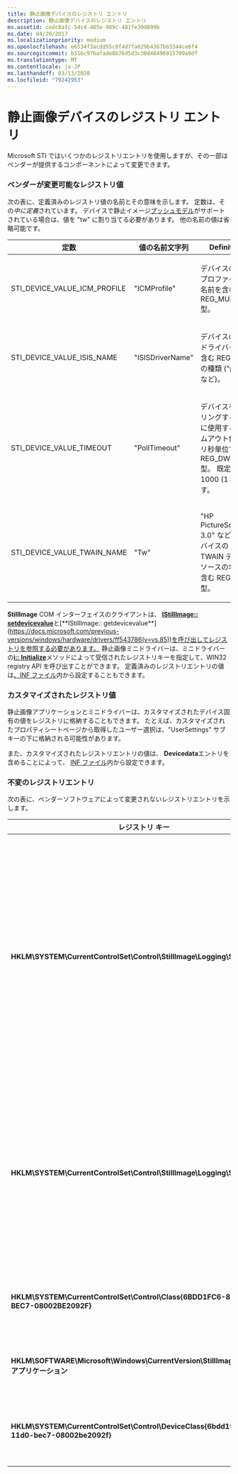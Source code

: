 ```yaml
---
title: 静止画像デバイスのレジストリ エントリ
description: 静止画像デバイスのレジストリ エントリ
ms.assetid: cedc8afc-54c4-485e-989c-481fe30d899b
ms.date: 04/20/2017
ms.localizationpriority: medium
ms.openlocfilehash: e6534f3acdd55c0f4d7fa029b4367bb3344ce6f4
ms.sourcegitcommit: b316c97bafade8b76d5d3c30d48496915709a9df
ms.translationtype: MT
ms.contentlocale: ja-JP
ms.lasthandoff: 03/13/2020
ms.locfileid: "79242953"
---
```

# <a name="registry-entries-for-still-image-devices"></a>静止画像デバイスのレジストリ エントリ





Microsoft STI ではいくつかのレジストリエントリを使用しますが、その一部はベンダーが提供するコンポーネントによって変更できます。

### <a href="" id="ddk-vendor-modifiable-registry-values-si"></a>ベンダーが変更可能なレジストリ値

次の表に、定義済みのレジストリ値の名前とその意味を示します。 定数は、その*中に定義*されています。 デバイスで静止イメージ[プッシュモデル](creating-push-model-aware-applications.md)がサポートされている場合は、値を "tw" に割り当てる必要があります。 他の名前の値は省略可能です。

<table>
<colgroup>
<col width="33%" />
<col width="33%" />
<col width="33%" />
</colgroup>
<thead>
<tr class="header">
<th>定数</th>
<th>値の名前文字列</th>
<th>Definition</th>
</tr>
</thead>
<tbody>
<tr class="odd">
<td><p>STI_DEVICE_VALUE_ICM_PROFILE</p></td>
<td><p>"ICMProfile"</p></td>
<td><p>デバイスの ICM プロファイルの名前を含む REG_MULTI_SZ 型。</p></td>
</tr>
<tr class="even">
<td><p>STI_DEVICE_VALUE_ISIS_NAME</p></td>
<td><p>"ISISDriverName"</p></td>
<td><p>デバイスの ISIS ドライバー名を含む REG_SZ の種類 ("pxn" など)。</p></td>
</tr>
<tr class="odd">
<td><p>STI_DEVICE_VALUE_TIMEOUT</p></td>
<td><p>"PollTimeout"</p></td>
<td><p>デバイスをポーリングするときに使用するタイムアウト値をミリ秒単位で表す REG_DWORD 型。 既定値は 1000 (1 秒) です。</p></td>
</tr>
<tr class="even">
<td><p>STI_DEVICE_VALUE_TWAIN_NAME</p></td>
<td><p>"Tw"</p></td>
<td><p>"HP PictureScan 3.0" など、デバイスの TWAIN データソースの名前を含む REG_SZ 型。</p></td>
</tr>
</tbody>
</table>

 

**StillImage** COM インターフェイスのクライアントは、 [**IStillImage:: setdevicevalue**](https://docs.microsoft.com/previous-versions/windows/hardware/drivers/ff543801(v=vs.85))と[**IStillImage:: getdevicevalue**](https://docs.microsoft.com/previous-versions/windows/hardware/drivers/ff543786(v=vs.85))を呼び出してレジストリを参照する必要があります。 静止画像ミニドライバーは、ミニドライバーの[**i:: Initialize**](https://docs.microsoft.com/windows-hardware/drivers/ddi/stiusd/nf-stiusd-istiusd-initialize)メソッドによって受信されたレジストリキーを指定して、WIN32 registry API を呼び出すことができます。 定義済みのレジストリエントリの値は[、INF ファイル](inf-files-for-still-image-devices.md)内から設定することもできます。

### <a name="customized-registry-values"></a>カスタマイズされたレジストリ値

静止画像アプリケーションとミニドライバーは、カスタマイズされたデバイス固有の値をレジストリに格納することもできます。 たとえば、カスタマイズされたプロパティシートページから取得したユーザー選択は、"UserSettings" サブキーの下に格納される可能性があります。

また、カスタマイズされたレジストリエントリの値は、 **Devicedata**エントリを含めることによって、 [INF ファイル](inf-files-for-still-image-devices.md)内から設定できます。

### <a href="" id="ddk-non-modifiable-registry-entries-si"></a>不変のレジストリエントリ

次の表に、ベンダーソフトウェアによって変更されないレジストリエントリを示します。

<table>
<colgroup>
<col width="50%" />
<col width="50%" />
</colgroup>
<thead>
<tr class="header">
<th>レジストリ キー</th>
<th>Definition</th>
</tr>
</thead>
<tbody>
<tr class="odd">
<td><p><strong>HKLM\SYSTEM\CurrentControlSet\Control\StillImage\Logging\STICLI</strong></p></td>
<td><p>どのベンダが生成したメッセージを静止画像ログファイルに書き込むかを指定します。 次のビットマスクの任意の組み合わせを指定できます。</p>
<p>0x1-情報メッセージ</p>
<p>0x2-警告メッセージ</p>
<p>0x4-エラーメッセージ</p>
<p>「 <a href="https://docs.microsoft.com/previous-versions/windows/hardware/drivers/ff543807(v=vs.85)" data-raw-source="[&lt;strong&gt;IStillImage::WriteToErrorLog&lt;/strong&gt;](https://docs.microsoft.com/previous-versions/windows/hardware/drivers/ff543807(v=vs.85))"><strong>IStillImage:: WriteToErrorLog ログ</strong></a>」を参照してください。</p></td>
</tr>
<tr class="even">
<td><p><strong>HKLM\SYSTEM\CurrentControlSet\Control\StillImage\Logging\STIMON</strong></p></td>
<td><p>静止画像ログファイルに書き込むイベントモニタメッセージを指定します。 次のビットマスクの任意の組み合わせを指定できます。</p>
<p>0x1-情報メッセージ</p>
<p>0x2-警告メッセージ</p>
<p>0x4-エラーメッセージ</p></td>
</tr>
<tr class="odd">
<td><p><strong>HKLM\SYSTEM\CurrentControlSet\Control\Class{6BDD1FC6-810F-11D0-BEC7-08002BE2092F}</strong></p></td>
<td><p>インストールされている静止イメージデバイスに関する情報が含まれています。</p></td>
</tr>
<tr class="even">
<td><p><strong>HKLM\SOFTWARE\Microsoft\Windows\CurrentVersion\StillImage\Registered アプリケーション</strong></p></td>
<td><p>登録済みのイメージングアプリケーションの一覧が含まれています。</p></td>
</tr>
<tr class="odd">
<td><p><strong>HKLM\SYSTEM\CurrentControlSet\Control\DeviceClass{6bdd1fc6-810f-11d0-bec7-08002be2092f}</strong></p></td>
<td><p>インストールされている静止イメージデバイスインターフェイスについて説明します。</p></td>
</tr>
</tbody>
</table>

 

 

 




